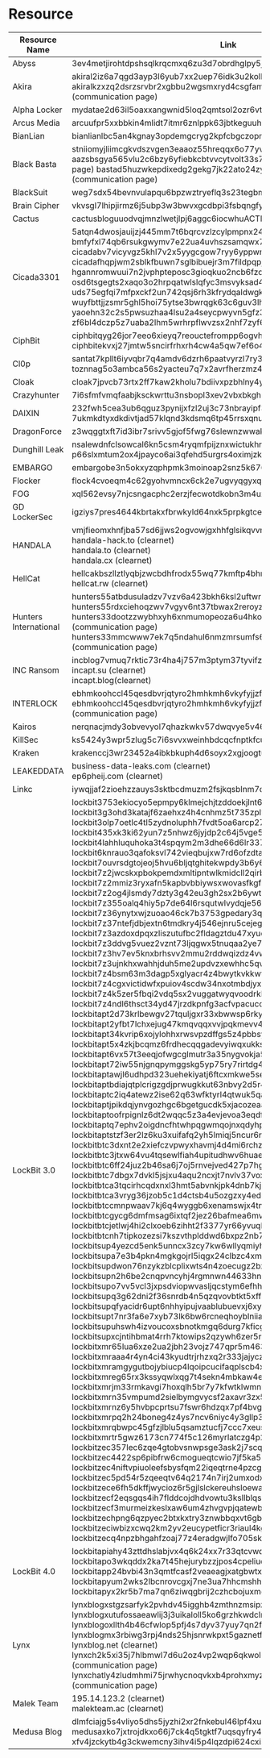 # Resource

| Resource Name       | Link                              | Status |
|-----------------------------|------------------------------------------|-------|
| Abyss | 3ev4metjirohtdpshsqlkrqcmxq6zu3d7obrdhglpy5jpbr7whmlfgqd.onion | ACTIVE |
| Akira | akiral2iz6a7qgd3ayp3l6yub7xx2uep76idk3u2kollpj5z3z636bad.onion akiralkzxzq2dsrzsrvbr2xgbbu2wgsmxryd4csgfameg52n7efvr2id.onion (communication page) | ACTIVE |
| Alpha Locker | mydatae2d63il5oaxxangwnid5loq2qmtsol2ozr6vtb7yfm5ypzo6id.onion | ACTIVE |
| Arcus Media | arcuufpr5xxbbkin4mlidt7itmr6znlppk63jbtkeguuhszmc5g7qdyd.onion | ACTIVE | 
| BianLian | bianlianlbc5an4kgnay3opdemgcryg2kpfcbgczopmm3dnbz3uaunad.onion | ACTIVE |
| Black Basta | stniiomyjliimcgkvdszvgen3eaaoz55hreqqx6o77yvmpwt7gklffqd.onion aazsbsgya565vlu2c6bzy6yfiebkcbtvvcytvolt33s77xypi7nypxyd (communication page) bastad5huzwkepdixedg2gekg7jk22ato24zyllp6lnjx7wdtyctgvyd (communication page) | ACTIVE |
| BlackSuit | weg7sdx54bevnvulapqu6bpzwztryeflq3s23tegbmnhkbpqz637f2yd.onion | ACTIVE |
| Brain Cipher | vkvsgl7lhipjirmz6j5ubp3w3bwvxgcdbpi3fsbqngfynetqtw4w5hyd.onion| ACTIVE |
| Cactus | cactusbloguuodvqjmnzlwetjlpj6aggc6iocwhuACTIVEb47laukux7ckid.onion | ACTIVE |
| Cicada3301 | 5atqn4dwosjauijzj445mm7t6bqrcvzlzcylpmpnx243jxvlimyb6aid.onion bmfyfxl74qb6rsukgwymv7e22ua4uvhszsamqwx7jmj57qkamxwlhbid.onion cicadabv7vicyvgz5khl7v2x5yygcgow7ryy6yppwmxii4eoobdaztqd.onion cicadafhqpjwm2sblkfbuwn7sglbibuejr3m7fildpqpjv3hghlhb4id.onion hgannromwuui7n2jvphpteposc3gioqkuo2ncb6fzopasgcq7ixcjeqd.onion osd6tsgegts2xaqo3o2hrpqatwlslqfyc3msvyksad4iucauif3oqqad.onion uds75egfqi7mfpxckf2un742qsj6rh3kfrydqaldwgkrqp2a37lk6fyd.onion wuyfbttjjzsmr5ghl5hoi75ytse3bwrqgk63c6guv3lhw7hwtxbgveid.onion yaoehn32c2s5pwsuzhaa4lsu2a4seycpwyvn5gfz3bn4i74t2jo3frad.onion zf6bl4dczp5z7uaba2lhm5wrhrpflwvzsx2nhf7zyf63tpsfzc54tbad.onion | ACTIVE | 
| CiphBit | ciphbitqyg26jor7eeo6xieyq7reouctefrompp6ogvhqjba7uo4xdid.onion ciphbitekvxj27jmtw5sncirfrhxrh4cw4a5qw7ef6o4vqfy4habxbyd.onion | ACTIVE |
| Cl0p | santat7kpllt6iyvqbr7q4amdv6dzrh6paatvyrzl7ry3zm72zigf4ad.onion toznnag5o3ambca56s2yacteu7q7x2avrfherzmz4nmujrjuib4iusad.onion| ACTIVE |
| Cloak | cloak7jpvcb73rtx2ff7kaw2kholu7bdiivxpzbhlny4ybz75dpxckqd.onion | ACTIVE |
| Crazyhunter | 7i6sfmfvmqfaabjksckwrttu3nsbopl3xev2vbxbkghsivs5lqp4yeqd.onion | ACTIVE |
| DAIXIN | 232fwh5cea3ub6qguz3pynijxfzl2uj3c73nbrayipf3gq25vtq2r4qd.onion 7ukmkdtyxdkdivtjad57klqnd3kdsmq6tp45rrsxqnu76zzv3jvitlqd.onion | ACTIVE |
| DragonForce | z3wqggtxft7id3ibr7srivv5gjof5fwg76slewnzwwakjuf3nlhukdid.onion | ACTIVE |
| Dunghill Leak | nsalewdnfclsowcal6kn5csm4ryqmfpijznxwictukhrgvz2vbmjjjyd.onion p66slxmtum2ox4jpayco6ai3qfehd5urgrs4oximjzklxcol264driqd.onion | ACTIVE | 
| EMBARGO | embargobe3n5okxyzqphpmk3moinoap2snz5k6765mvtkk7hhi544jid.onion | ACTIVE |
| Flocker | flock4cvoeqm4c62gyohvmncx6ck2e7ugvyqgyxqtrumklhd5ptwzpqd.onion | ACTIVE |
| FOG | xql562evsy7njcsngacphc2erzjfecwotdkobn3m4uxu2gtqh26newid.onion | ACTIVE |
| GD LockerSec | igziys7pres4644kbrtakxfbrwkyld64nxk5prpkgtcexwrrjgtfjzyd | ACTIVE |
| HANDALA | vmjfieomxhnfjba57sd6jjws2ogvowjgxhhfglsikqvvrnrajbmpxqqd.onion<br>handala-hack.to (clearnet)<br>handala.to (clearnet)<br>handala.cx (clearnet)<br>| ACTIVE |
| HellCat | hellcakbszllztlyqbjzwcbdhfrodx55wq77kmftp4bhnhsnn5r3odad.onion<br>hellcat.rw (clearnet) | ACTIVE | 
| Hunters International | hunters55atbdusuladzv7vzv6a423bkh6ksl2uftwrxyuarbzlfh7yd.onion<br>hunters55rdxciehoqzwv7vgyv6nt37tbwax2reroyzxhou7my5ejyid<br>hunters33dootzzwybhxyh6xnmumopeoza6u4hkontdqu7awnhmix7ad.onion/login (communication page)<br>hunters33mmcwww7ek7q5ndahul6nmzmrsumfs6aenicbqon6mxfiqyd.onion/login (communication page) | ACTIVE |
| INC Ransom | incblog7vmuq7rktic73r4ha4j757m3ptym37tyvifzp2roedyyzzxid.onion<br>incapt.su (clearnet)<br>incapt.blog(clearnet) | ACTIVE |
| INTERLOCK | ebhmkoohccl45qesdbvrjqtyro2hmhkmh6vkyfyjjzfllm3ix72aqaid.onion<br>ebhmkoohccl45qesdbvrjqtyro2hmhkmh6vkyfyjjzfllm3ix72aqaid.onion (communication page) | ACTIVE |
| Kairos | nerqnacjmdy3obvevyol7qhazkwkv57dwqvye5v46k5bcujtfa6sduad.onion | ACTIVE |
| KillSec | ks5424y3wpr5zlug5c7i6svvxweinhbdcqcfnptkfcutrncfazzgz5id.onion | ACTIVE |
| Kraken | krakenccj3wr23452a4ibkbkuph4d6soyx2xgjoogtuamc3m7u7wemad.onion | ACTIVE |
| LEAKEDDATA | business-data-leaks.com (clearnet)<br>ep6pheij.com (clearnet) | ACTIVE |
| Linkc | iywqjjaf2zioehzzauys3sktbcdmuzm2fsjkqsblnm7dt6axjfpoxwid.onion | ACTIVE |
| LockBit 3.0 | lockbit3753ekiocyo5epmpy6klmejchjtzddoekjlnt6mu3qh4de2id.onion<br>lockbit3g3ohd3katajf6zaehxz4h4cnhmz5t735zpltywhwpc6oy3id.onion<br>lockbit3olp7oetlc4tl5zydnoluphh7fvdt5oa6arcp2757r7xkutid.onion<br>lockbit435xk3ki62yun7z5nhwz6jyjdp2c64j5vge536if2eny3gtid.onion<br>lockbit4lahhluquhoka3t4spqym2m3dhe66d6lr337glmnlgg2nndad.onion<br>lockbit6knrauo3qafoksvl742vieqbujxw7rd6ofzdtapjb4rrawqad.onion<br>lockbit7ouvrsdgtojeoj5hvu6bljqtghitekwpdy3b6y62ixtsu5jqd.onion<br>lockbit7z2jwcskxpbokpemdxmltipntwlkmidcll2qirbu7ykg46eyd.onion<br>lockbit7z2mmiz3ryxafn5kapbvbbiywsxwovasfkgf5dqqp5kxlajad.onion<br>lockbit7z2og4jlsmdy7dzty3g42eu3gh2sx2b6ywtvhrjtss7li4fyd.onion<br>lockbit7z355oalq4hiy5p7de64l6rsqutwlvydqje56uvevcc57r6qd.onion<br>lockbit7z36ynytxwjzuoao46ck7b3753gpedary3qvuizn3iczhe4id.onion<br>lockbit7z37ntefjdbjextn6tmdkry4j546ejnru5cejeguitiopvhad.onion<br>lockbit7z3azdoxdpqxzliszutufbc2fldagztdu47xyucp25p4xtqad.onion<br>lockbit7z3ddvg5vuez2vznt73ljqgwx5tnuqaa2ye7lns742yiv2zyd.onion<br>lockbit7z3hv7ev5knxbrhsvv2mmu2rddwqizdz4vwfvxt5izrq6zqqd.onion<br>lockbit7z3ujnkhxwahhjduh5me2updvzxewhhc5qvk2snxezoi5drad.onion<br>lockbit7z4bsm63m3dagp5xglyacr4z4bwytkvkkwtn6enmuo5fi5iyd.onion<br>lockbit7z4cgxvictidwfxpuiov4scdw34nxotmbdjyxpkvkg34mykyd.onion<br>lockbit7z4k5zer5fbqi2vdq5sx2vuggatwyqvoodrkhubxftyrvncid.onion<br>lockbit7z4ndl6thsct34yd47jrzdkpnfg3acfvpacuccb45pnars2ad.onion<br>lockbitapt2d73krlbewgv27tquljgxr33xbwwsp6rkyieto7u4ncead.onion<br>lockbitapt2yfbt7lchxejug47kmqvqqxvvjpqkmevv4l3azl3gy6pyd.onion<br>lockbitapt34kvrip6xojylohhxrwsvpzdffgs5z4pbbsywnzsbdguqd.onion<br>lockbitapt5x4zkjbcqmz6frdhecqqgadevyiwqxukksspnlidyvd7qd.onion<br>lockbitapt6vx57t3eeqjofwgcglmutr3a35nygvokja5uuccip4ykyd.onion<br>lockbitapt72iw55njgnqpymggskg5yp75ry7rirtdg4m7i42artsbqd.onion<br>lockbitaptawjl6udhpd323uehekiyatj6ftcxmkwe5sezs4fqgpjpid.onion<br>lockbitaptbdiajqtplcrigzgdjprwugkkut63nbvy2d5r4w2agyekqd.onion<br>lockbitaptc2iq4atewz2ise62q63wfktyrl4qtwuk5qax262kgtzjqd.onion<br>lockbitaptjpikdqjynvgozhgc6bgetgucdk5xjacozeaawihmoio6yd.onion<br>lockbitaptoofrpignlz6dt2wqqc5z3a4evjevoa3eqdfcntxad5lmyd.onion<br>lockbitaptq7ephv2oigdncfhtwhpqgwmqojnxqdyhprxxfpcllqdxad.onion<br>lockbitaptstzf3er2lz6ku3xuifafq2yh5lmiqj5ncur6rtlmkteiqd.onion<br>lockbitbtc3dxnt2e2xiefczvpwyxhavmj4d4mi6rchzat2ihd32xrqd.onion<br>lockbitbtc3jtxw64vu4tqsewlfiah4upitudhwv6huaet4myqkiroad.onion<br>lockbitbtc6ff24juz2b46sa6j7oj5rnvejved427p7hgmaapfzgytyd.onion<br>lockbitbtc7dbgx7dvkl5jsjxu4aqu2ncxjt7nvlv37voxvluuh2tvid.onion<br>lockbitbtca3tqcirhcqdxnxl3hmt5abvnkjpk4dnb7kjd65n2kog6id.onion<br>lockbitbtca3vryg36jzob5c1d4ctsb4u5ozgzxy4eddicxi4ukhksyd.onion<br>lockbitbtccmnpwaav7kj6q4wyggb6xenamswjx4tmaqgju4vvxbxdid.onion<br>lockbitbtcgycg6dmfmsag6ixtqf2jez26bafmea6mvncpjqhw2m3vid.onion<br>lockbitbtcjetlwj4hi2clxoeb6zihht2f3377yr66yvuqkefbvaneid.onion<br>lockbitbtcnh7tipkozezsi7kszvthplddwd6bxpz2nb7afopnwx27ad.onion<br>lockbitsup4yezcd5enk5unncx3zcy7kw6wllyqmiyhvanjj352jayid.onion<br>lockbitsupa7e3b4pkn4mgkgojrl5iqgx24clbzc4xm7i6jeetsia3qd.onion<br>lockbitsupdwon76nzykzblcplixwts4n4zoecugz2bxabtapqvmzqqd.onion<br>lockbitsupn2h6be2cnqpvncyhj4rgmnwn44633hnzzmtxdvjoqlp7yd.onion<br>lockbitsupo7vv5vcl3jxpsdviopwvasljqcstym6efhh6oze7c6xjad.onion<br>lockbitsupq3g62dni2f36snrdb4n5qzqvovbtkt5xffw3draxk6gwqd.onion<br>lockbitsupqfyacidr6upt6nhhyipujvaablubuevxj6xy3frthvr3yd.onion<br>lockbitsupt7nr3fa6e7xyb73lk6bw6rcneqhoyblniiabj4uwvzapqd.onion<br>lockbitsupuhswh4izvoucoxsbnotkmgq6durg7kficg6u33zfvq3oyd.onion<br>lockbitsupxcjntihbmat4rrh7ktowips2qzywh6zer5r3xafhviyhqd.onion<br>lockbitxmr65lua6xze2ua2jbh23vojz747qpr5m463qiut7uekum3ad.onion<br>lockbitxmraaa4r4yn4ci43kyudtrjrhzxq2r333jajyczsckjv43xad.onion<br>lockbitxmramgygutbojybiucp4lqoipcucifaqplscb4xiskdfmpyid.onion<br>lockbitxmreg65rx3kssyqwlxqg7t4sekn4mbkaw4evw3eps7c43fhad.onion<br>lockbitxmrjm33rmkavgi7hoxqlh5br7y7kfwtklwmnvwazhrmzulxyd.onion<br>lockbitxmrn35vmpumd2sielbymgvycsf2axavr3zx5hmvoidmtf2hqd.onion<br>lockbitxmrnz6y5hvbpcprtsu7fswr6hdzqx7pf4bvgyjtte7b24flid.onion<br>lockbitxmrpq2h24boneg4z4ys7ncv6niyc4y3gllp3wphivaamhtoad.onion<br>lockbitxmrqbwpc45gfzjlblu5qsamztucfj7ccc7xeusz4qfkzyftqd.onion<br>lockbitxmrtr5gwz6173cn774f5c126myrlatczg4p2zzjy2qdos2qad.onion<br>lockbitzec357lec6zqe4gtobvsnwpsge3ask2j7scqtyki7ggf5qyyd.onion<br>lockbitzec4422sp6pibfrw6cmogueqtcwio7jf5ka5xrbflmy3iwiqd.onion<br>lockbitzec4niftvpiuoleefsbysfqm22iqeqtrne4pzcgatzniudpad.onion<br>lockbitzec5pd54r5zqeeqtv64q2174n7irj2umxodxuesntcsmzssqd.onion<br>lockbitzece6fh5dkffjwycioz6r5gjlslckereuhsloewal5shvnbid.onion<br>lockbitzecf2eqsgqs4ih7flddcojdhdvowtu3ksllblqs7cobfbvkyd.onion<br>lockbitzecf3murmeizkeslxaw6um4zhvgvpjqatewb66tyapv6qmvyd.onion<br>lockbitzechpng6qzpyec2btxkxtry3znwbbqxvt6gbgsvdlza2tj5ad.onion<br>lockbitzeciwbizxcwq2km2yv2eucypetficr3riaul4kg60r4jvaayd.onion<br>lockbitzecq4npzbhgahfzoaj77z4eradgwjlfo705skga4pa4nfsad.onion | ACTIVE | 
| LockBit 4.0 | lockbitapiahy43zttdhslabjvx4q6k24xx7r33qtcvwqehmnnqxy3yd.onion<br>lockbitapo3wkqddx2ka7t45hejurybzzjpos4cpeliudgv35kkizrid.onion<br>lockbitapp24bvbi43n3qmtfcasf2veaeagjxatgbwtxnsh5w32mljad.onion<br>lockbitapyum2wks2lbcnrovcgxj7ne3ua7hhcmshh3s3ajtpookohqd.onion<br>lockbitapyx2kr5b7ma7qn6ziwqgbrij2czhcbojuxmgnwpkgv2yx2yd.onion<br> | ACTIVE |
|Lynx|lynxblogxstgzsarfyk2pvhdv45igghb4zmthnzmsipzeoduruz3xwqd.onion<br>lynxblogxutufossaeawlij3j3uikaloll5ko6grzhkwdclrjngrfoid.onion<br>lynxblogoxllth4b46cfwlop5pfj4s7dyv37yuy7qn2ftan6gd72hsad.onion<br>lynxblogmx3rbiwg3rpj4nds25hjsnrwkpxt5gaznetfikz4gz2csyad.onion<br>lynxblog.net (clearnet)<br>lynxch2k5xi35j7hlbmwl7d6u2oz4vp2wqp6qkwol624cod3d6iqiyqd.onion (communication page)<br>lynxchatly4zludmhmi75jrwhycnoqvkxb4prohxmyzf4euf5gjxroad.onion (communication page) | ACTIVE |
| Malek Team | 195.14.123.2 (clearnet)<br>malekteam.ac (clearnet) | ACTIVE | 
| Medusa Blog | dlmfciajg5s4vliyo5dhs5jyzhi2xr2fnkebul46lpf4xudtqiue4nid.onion<br>medusaxko7jxtrojdkxo66j7ck4q5tgktf7uqsqyfry4ebnxlcbkccyd.onion<br>xfv4jzckytb4g3ckwemcny3ihv4i5p4lqzdpi624cxisu35my5fwi5qd.onion | ACTIVE |




